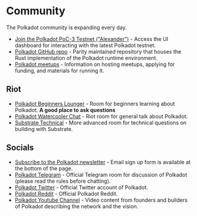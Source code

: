 # Community

The Polkadot community is expanding every day. 

- [Join the Polkadot PoC-3 Testnet ("Alexander")](https://poc-3.polkadot.io/#/explorer) - Access the UI dashboard for interacting with the latest Polkadot testnet.
- [Polkadot GitHub repo](https://github.com/paritytech/polkadot/) - Parity maintained repository that houses the Rust implementation of the Polkadot runtime environment.
- [Polkadot meetups](https://github.com/w3f/Web3-collaboration/blob/master/meetups.md) - Information on hosting meetups, applying for funding, and materials for running it.

## Riot

- [Polkadot Beginners Lounger](https://riot.im/app/#/room/#polkadotnoobs:matrix.org) - Room for beginners learning about Polkadot. **A good place to ask questions**
- [Polkadot Watercooler Chat](https://riot.im/app/#/room/#polkadot-watercooler:matrix.org) - Riot room for general talk about Polkadot.
- [Substrate Technical](https://riot.im/app/#/room/#substrate-technical:matrix.org) - More advanced room for technical questions on building with Substrate.


## Socials

- [Subscribe to the Polkadot newsletter](https://polkadot.network/#roadmap) - Email sign up form is available at the bottom of the page.
- [Polkadot Telegram](https://t.me/polkadotofficial) - Official Telegram room for discussion of Polkadot (please read the rules before chatting).
- [Polkadot Twitter](https://twitter.com/polkadotnetwork) - Official Twitter account of Polkadot.
- [Polkadot Reddit](https://www.reddit.com/r/dot/) - Official Polkadot Reddit. 
- [Polkadot Youtube Channel](https://www.youtube.com/channel/UCB7PbjuZLEba_znc7mEGNgw) - Video content from founders and builders of Polkadot describing the network and the vision.
